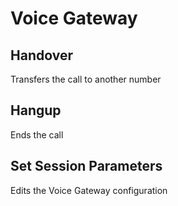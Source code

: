 # Voice Gateway

## Handover
Transfers the call to another number

## Hangup
Ends the call

## Set Session Parameters
Edits the Voice Gateway configuration

